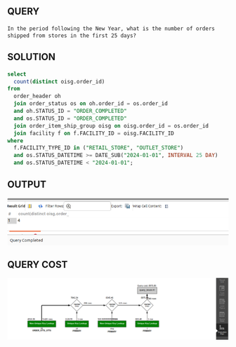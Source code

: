 ## QUERY

    In the period following the New Year, what is the number of orders shipped from stores in the first 25 days?



## SOLUTION

``` sql
select 
  count(distinct oisg.order_id) 
from 
  order_header oh 
  join order_status os on oh.order_id = os.order_id 
  and oh.STATUS_ID = "ORDER_COMPLETED" 
  and os.STATUS_ID = "ORDER_COMPLETED" 
  join order_item_ship_group oisg on oisg.order_id = os.order_id 
  join facility f on f.FACILITY_ID = oisg.FACILITY_ID 
where 
  f.FACILITY_TYPE_ID in ("RETAIL_STORE", "OUTLET_STORE") 
  and os.STATUS_DATETIME >= DATE_SUB("2024-01-01", INTERVAL 25 DAY) 
  and os.STATUS_DATETIME < "2024-01-01";
```

## OUTPUT 

![Alt text](image.png)

## QUERY COST 

![Alt text](image-1.png)